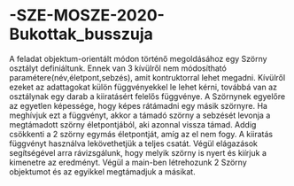 # -SZE-MOSZE-2020-Bukottak_busszuja

A feladat objektum-orientált módon történő megoldásához egy Szörny osztályt definiáltunk. Ennek van 3 kívülről nem módosítható paramétere(név,életpont,sebzés), amit kontruktorral lehet megadni. Kívülről ezeket az adattagokat külön függvényekkel le lehet kérni, továbbá van az osztálynak egy darab a kiiratásért felelős függvénye. A Szörnynek egyelőre az egyetlen képessége, hogy képes rátámadni egy másik szörnyre. Ha meghívjuk ezt a függvényt, akkor a támadó szörny a sebzését levonja a megtámadott szörny életpontjából, aki azonnal vissza támad. Addig csökkenti a 2 szörny egymás életpontját, amíg az el nem fogy. A kiiratás függvényt használva lekövethetjük a teljes csatát. Végül elágazások segítségével arra rávizsgálunk, hogy melyik szörny is nyert és kiírjuk a kimenetre az eredményt.
Végül a main-ben létrehozunk 2 Szörny objektumot és az egyikkel megtámadjuk a másikat.
